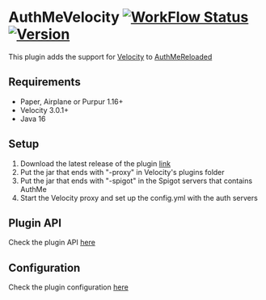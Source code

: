 # AuthMeVelocity [![WorkFlow Status](https://img.shields.io/github/workflow/status/4drian3d/AuthmeVelocity/Maven%20Build?&style=flat-square)](https://github.com/4drian3d/AuthmeVelocity/actions/workflows/maven.yml) [![Version](https://img.shields.io/github/v/release/4drian3d/AuthmeVelocity?color=FFF0&style=flat-square)](https://github.com/4drian3d/AuthmeVelocity/releases)
This plugin adds the support for [Velocity](https://velocitypowered.com/) to [AuthMeReloaded](https://github.com/AuthMe/AuthMeReloaded)

## Requirements
- Paper, Airplane or Purpur 1.16+
- Velocity 3.0.1+
- Java 16

## Setup
1. Download the latest release of the plugin [link](https://github.com/4drian3d/AuthMeVelocity/releases)
2. Put the jar that ends with "-proxy" in Velocity's plugins folder
3. Put the jar that ends with "-spigot" in the Spigot servers that contains AuthMe
4. Start the Velocity proxy and set up the config.yml with the auth servers

## Plugin API
Check the plugin API [here](https://github.com/4drian3d/AuthMeVelocity/wiki/Plugin-API)

## Configuration
Check the plugin configuration [here](https://github.com/4drian3d/AuthMeVelocity/wiki/Configuration)